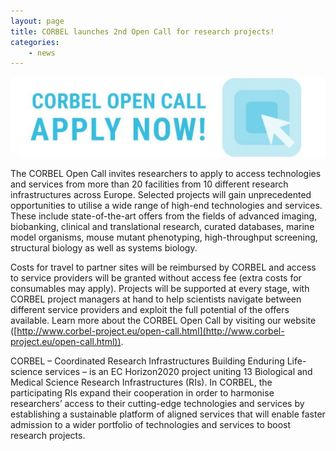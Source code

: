 ```yaml
---
layout: page
title: CORBEL launches 2nd Open Call for research projects!
categories:
    - news
---
```


![Kopie apply](/img/news/btn_apply_now-Kopie-624x160.jpg)

The CORBEL Open Call invites researchers to apply to access technologies and services from more than 20 facilities from 10 different research infrastructures across Europe. Selected projects will gain unprecedented opportunities to utilise a wide range of high-end technologies and services. 
These include state-of-the-art offers from the fields of advanced imaging, biobanking, clinical and translational research, 
curated databases, marine model organisms, mouse mutant phenotyping, high-throughput screening, structural biology as well as systems biology.

Costs for travel to partner sites will be reimbursed by CORBEL and access to service providers will be granted without access fee 
(extra costs for consumables may apply). Projects will be supported at every stage, 
with CORBEL project managers at hand to help scientists navigate between different service providers and exploit the full potential of the offers 
available. Learn more about the CORBEL Open Call by visiting our website ([http://www.corbel-project.eu/open-call.html](http://www.corbel-project.eu/open-call.html)).

CORBEL – Coordinated Research Infrastructures Building Enduring Life-science services – is an EC Horizon2020 project uniting 13 Biological and Medical Science Research Infrastructures (RIs). In CORBEL, the participating RIs expand their cooperation in order to harmonise researchers’ access to their cutting-edge technologies and services by establishing a sustainable platform of aligned services that will enable faster admission to a wider portfolio of technologies and services to boost research projects.